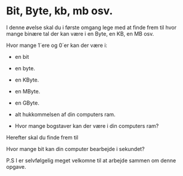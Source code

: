 # Bit, Byte, kb, mb osv.

I denne øvelse skal du i første omgang lege med at finde frem til hvor mange binære tal der kan være i en Byte, en KB, en MB osv. 

Hvor mange 1´ere og 0´er kan der være i:

* en bit
* en byte.
* en KByte.
* en MByte.
* en GByte.
* alt hukkommelsen af din computers ram.

* Hvor mange bogstaver kan der være i din computers ram?

Herefter skal du finde frem til 

Hvor mange bit kan din computer bearbejde i sekundet?

P.S I er selvfølgelig meget velkomne til at arbejde sammen om denne opgave.